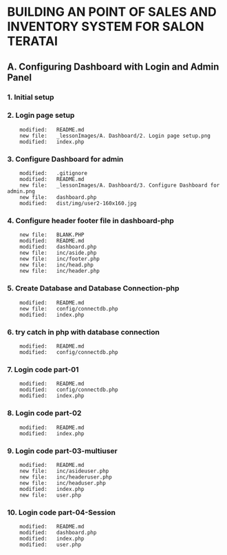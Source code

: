 # BUILDING AN POINT OF SALES AND INVENTORY SYSTEM FOR SALON TERATAI

## A. Configuring Dashboard with Login and Admin Panel

### 1. Initial setup

### 2. Login page setup

        modified:   README.md
        new file:   _lessonImages/A. Dashboard/2. Login page setup.png
        modified:   index.php

### 3. Configure Dashboard for admin

        modified:   .gitignore
        modified:   README.md
        new file:   _lessonImages/A. Dashboard/3. Configure Dashboard for admin.png
        new file:   dashboard.php
        modified:   dist/img/user2-160x160.jpg

### 4. Configure header footer file in dashboard-php

        new file:   BLANK.PHP
        modified:   README.md
        modified:   dashboard.php
        new file:   inc/aside.php
        new file:   inc/footer.php
        new file:   inc/head.php
        new file:   inc/header.php

### 5. Create Database and Database Connection-php

        modified:   README.md
        new file:   config/connectdb.php
        modified:   index.php

### 6. try catch in php with database connection

        modified:   README.md
        modified:   config/connectdb.php

### 7. Login code part-01

        modified:   README.md
        modified:   config/connectdb.php
        modified:   index.php

### 8. Login code part-02

        modified:   README.md
        modified:   index.php

### 9. Login code part-03-multiuser

        modified:   README.md
        new file:   inc/asideuser.php
        new file:   inc/headeruser.php
        new file:   inc/headuser.php
        modified:   index.php
        new file:   user.php

### 10. Login code part-04-Session

        modified:   README.md
        modified:   dashboard.php
        modified:   index.php
        modified:   user.php
